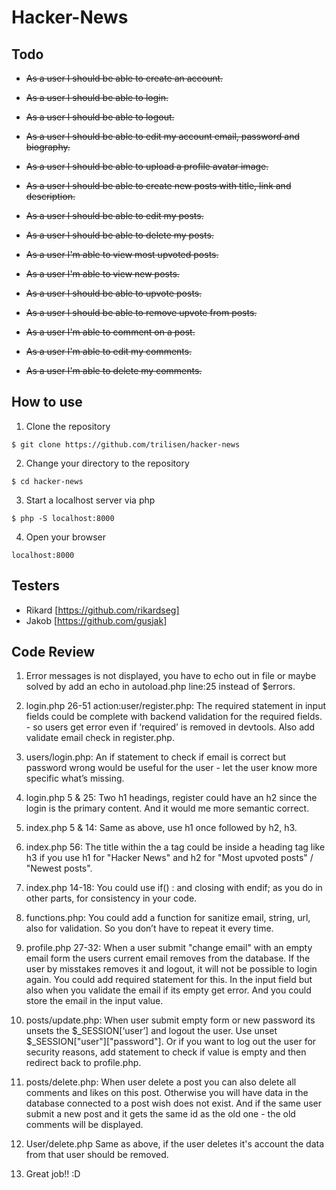 # Hacker-News

## Todo

- ~~As a user I should be able to create an account.~~

- ~~As a user I should be able to login.~~

- ~~As a user I should be able to logout.~~

- ~~As a user I should be able to edit my account email, password and biography.~~

- ~~As a user I should be able to upload a profile avatar image.~~

- ~~As a user I should be able to create new posts with title, link and description.~~

- ~~As a user I should be able to edit my posts.~~

- ~~As a user I should be able to delete my posts.~~

- ~~As a user I'm able to view most upvoted posts.~~

- ~~As a user I'm able to view new posts.~~

- ~~As a user I should be able to upvote posts.~~

- ~~As a user I should be able to remove upvote from posts.~~

- ~~As a user I'm able to comment on a post.~~

- ~~As a user I'm able to edit my comments.~~

- ~~As a user I'm able to delete my comments.~~

## How to use

1. Clone the repository

```
$ git clone https://github.com/trilisen/hacker-news
```

2. Change your directory to the repository

```
$ cd hacker-news
```

3. Start a localhost server via php

```
$ php -S localhost:8000
```

4. Open your browser

```
localhost:8000
```

## Testers

- Rikard [https://github.com/rikardseg]
- Jakob [https://github.com/gusjak]

## Code Review

1. Error messages is not displayed, you have to echo out in file or maybe solved by add an echo in autoload.php line:25 instead of $errors.

2. login.php 26-51 action:user/register.php: The required statement in input fields could be complete with backend validation for the required fields. - so users get error even if ‘required’ is removed in devtools. Also add validate email check in register.php.

3. users/login.php: An if statement to check if email is correct but password wrong would be useful for the user - let the user know more specific what’s missing.

4. login.php 5 & 25: Two h1 headings, register could have an h2 since the login is the primary content. And it would me more semantic correct.

5. index.php 5 & 14: Same as above, use h1 once followed by h2, h3.

6. index.php 56: The title within the a tag could be inside a heading tag like h3 if you use h1 for "Hacker News" and h2 for "Most upvoted posts" / "Newest posts".

7. index.php 14-18: You could use if() : and closing with endif; as you do in other parts, for consistency in your code.

8. functions.php: You could add a function for sanitize email, string, url, also for validation. So you don’t have to repeat it every time.

9. profile.php 27-32: When a user submit "change email" with an empty email form the users current email removes from the database. If the user by misstakes removes it and logout, it will not be possible to login again. You could add required statement for this. In the input field but also when you validate the email if its empty get error. And you could store the email in the input value.

10. posts/update.php: When user submit empty form or new password its unsets the $\_SESSION[‘user’] and logout the user. Use unset $\_SESSION["user"]["password"]. Or if you want to log out the user for security reasons, add statement to check if value is empty and then redirect back to profile.php.

11. posts/delete.php: When user delete a post you can also delete all comments and likes on this post. Otherwise you will have data in the database connected to a post wish does not exist. And if the same user submit a new post and it gets the same id as the old one - the old comments will be displayed.

12. User/delete.php Same as above, if the user deletes it's account the data from that user should be removed.

13. Great job!! :D
